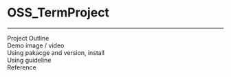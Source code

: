 # OSS_TermProject
***
Project Outline  
Demo image / video  
Using pakacge and version, install  
Using guideline  
Reference  
